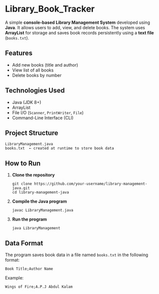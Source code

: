 # Library_Book_Tracker

A simple **console-based Library Management System** developed using **Java**. It allows users to add, view, and delete books. The system uses **ArrayList** for storage and saves book records persistently using a **text file** (`books.txt`).

## Features
- Add new books (title and author)
- View list of all books
- Delete books by number

## Technologies Used
- Java (JDK 8+)
- ArrayList
- File I/O (`Scanner`, `PrintWriter`, `File`)
- Command-Line Interface (CLI)

## Project Structure
```
LibraryManagement.java
books.txt  ← created at runtime to store book data
```

## How to Run
1. **Clone the repository**
   ```
   git clone https://github.com/your-username/library-management-java.git
   cd library-management-java
   ```

2. **Compile the Java program**
   ```
   javac LibraryManagement.java
   ```

3. **Run the program**
   ```
   java LibraryManagement
   ```

## Data Format
The program saves book data in a file named `books.txt` in the following format:
```
Book Title;Author Name
```
Example:
```
Wings of Fire;A.P.J Abdul Kalam
```
